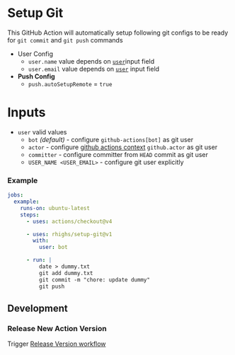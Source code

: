 # Setup Git

This GitHub Action will automatically setup following git configs to be ready for `git commit` and `git push` commands

- User Config
  - `user.name` value depends on [`user`](#inputs)input field
  - `user.email` value depends on [`user`](#inputs) input field
- **Push Config**
  - `push.autoSetupRemote` = `true`

# Inputs
- `user` valid values
  - `bot` _(default)_ - configure `github-actions[bot]` as git user
  - `actor` - configure [github actions context](https://docs.github.com/en/actions/learn-github-actions/contexts#github-context) `github.actor` as git user
  - `committer` - configure committer from `HEAD` commit as git user
  - `USER_NAME <USER_EMAIL>` - configure git user explicitly

### Example
```yaml
jobs:
  example:
    runs-on: ubuntu-latest
    steps:
      - uses: actions/checkout@v4

      - uses: rhighs/setup-git@v1
        with:
          user: bot

      - run: |
          date > dummy.txt
          git add dummy.txt
          git commit -m "chore: update dummy"
          git push
```

## Development

### Release New Action Version

Trigger [Release Version workflow](/actions/workflows/action-release.yaml)

